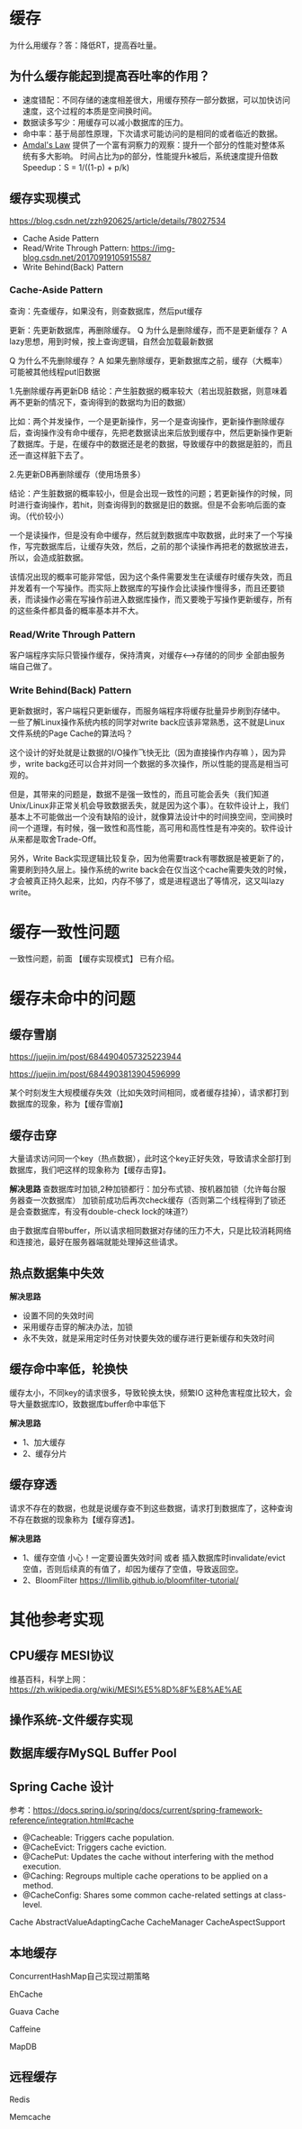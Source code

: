 # 缓存

为什么用缓存？答：降低RT，提高吞吐量。

## 为什么缓存能起到提高吞吐率的作用？
- 速度错配：不同存储的速度相差很大，用缓存预存一部分数据，可以加快访问速度，这个过程的本质是空间换时间。
- 数据读多写少：用缓存可以减小数据库的压力。
- 命中率：基于局部性原理，下次请求可能访问的是相同的或者临近的数据。
- [Amdal's Law](https://en.wikipedia.org/wiki/Amdahl%27s_law)  提供了一个富有洞察力的观察：提升一个部分的性能对整体系统有多大影响。
时间占比为p的部分，性能提升k被后，系统速度提升倍数Speedup：S = 1/((1-p) + p/k)

## 缓存实现模式
https://blog.csdn.net/zzh920625/article/details/78027534

- Cache Aside Pattern
- Read/Write Through Pattern: https://img-blog.csdn.net/20170919105915587
- Write Behind(Back) Pattern

### Cache-Aside Pattern

查询：先查缓存，如果没有，则查数据库，然后put缓存

更新：先更新数据库，再删除缓存。
Q 为什么是删除缓存，而不是更新缓存？
A lazy思想，用到时候，按上查询逻辑，自然会加载最新数据

Q 为什么不先删除缓存？
A 如果先删除缓存，更新数据库之前，缓存（大概率）可能被其他线程put旧数据


1.先删除缓存再更新DB
结论：产生脏数据的概率较大（若出现脏数据，则意味着再不更新的情况下，查询得到的数据均为旧的数据）

比如：两个并发操作，一个是更新操作，另一个是查询操作，更新操作删除缓存后，查询操作没有命中缓存，先把老数据读出来后放到缓存中，然后更新操作更新了数据库。于是，在缓存中的数据还是老的数据，导致缓存中的数据是脏的，而且还一直这样脏下去了。

2.先更新DB再删除缓存（使用场景多）

结论：产生脏数据的概率较小，但是会出现一致性的问题；若更新操作的时候，同时进行查询操作，若hit，则查询得到的数据是旧的数据。但是不会影响后面的查询。（代价较小）

一个是读操作，但是没有命中缓存，然后就到数据库中取数据，此时来了一个写操作，写完数据库后，让缓存失效，然后，之前的那个读操作再把老的数据放进去，所以，会造成脏数据。

该情况出现的概率可能非常低，因为这个条件需要发生在读缓存时缓存失效，而且并发着有一个写操作。而实际上数据库的写操作会比读操作慢得多，而且还要锁表，而读操作必需在写操作前进入数据库操作，而又要晚于写操作更新缓存，所有的这些条件都具备的概率基本并不大。

### Read/Write Through Pattern
客户端程序实际只管操作缓存，保持清爽，对缓存<-->存储的的同步 全部由服务端自己做了。

### Write Behind(Back) Pattern
更新数据时，客户端程只更新缓存，而服务端程序将缓存批量异步刷到存储中。
一些了解Linux操作系统内核的同学对write back应该非常熟悉，这不就是Linux文件系统的Page Cache的算法吗？

这个设计的好处就是让数据的I/O操作飞快无比（因为直接操作内存嘛 ），因为异步，write backg还可以合并对同一个数据的多次操作，所以性能的提高是相当可观的。

但是，其带来的问题是，数据不是强一致性的，而且可能会丢失（我们知道Unix/Linux非正常关机会导致数据丢失，就是因为这个事）。在软件设计上，我们基本上不可能做出一个没有缺陷的设计，就像算法设计中的时间换空间，空间换时间一个道理，有时候，强一致性和高性能，高可用和高性性是有冲突的。软件设计从来都是取舍Trade-Off。

另外，Write Back实现逻辑比较复杂，因为他需要track有哪数据是被更新了的，需要刷到持久层上。操作系统的write back会在仅当这个cache需要失效的时候，才会被真正持久起来，比如，内存不够了，或是进程退出了等情况，这又叫lazy write。


# 缓存一致性问题
一致性问题，前面  【缓存实现模式】 已有介绍。


# 缓存未命中的问题

## 缓存雪崩
https://juejin.im/post/6844904057325223944

https://juejin.im/post/6844903813904596999  

某个时刻发生大规模缓存失效（比如失效时间相同，或者缓存挂掉），请求都打到数据库的现象，称为【缓存雪崩】

## 缓存击穿
大量请求访问同一个key（热点数据），此时这个key正好失效，导致请求全部打到数据库，我们吧这样的现象称为【缓存击穿】。

<b> 解决思路 </b>
查数据库时加锁,2种加锁都行：加分布式锁、按机器加锁（允许每台服务器查一次数据库）
加锁前成功后再次check缓存（否则第二个线程得到了锁还是会查数据库，有没有double-check lock的味道?）

由于数据库自带buffer，所以请求相同数据对存储的压力不大，只是比较消耗网络和连接池，最好在服务器端就能处理掉这些请求。

## 热点数据集中失效

<b> 解决思路 </b>
- 设置不同的失效时间
- 采用缓存击穿的解决办法，加锁
- 永不失效，就是采用定时任务对快要失效的缓存进行更新缓存和失效时间

## 缓存命中率低，轮换快
缓存太小，不同key的请求很多，导致轮换太快，频繁IO
这种危害程度比较大，会导大量数据库IO，致数据库buffer命中率低下

<b> 解决思路 </b>
- 1、加大缓存
- 2、缓存分片


## 缓存穿透
请求不存在的数据，也就是说缓存查不到这些数据，请求打到数据库了，这种查询不存在数据的现象称为【缓存穿透】。

<b> 解决思路</b>
- 1、缓存空值
小心！一定要设置失效时间 或者 插入数据库时invalidate/evict空值，否则后续真的有值了，却因为缓存了空值，导致返回空。
- 2、BloomFilter 
https://llimllib.github.io/bloomfilter-tutorial/

# 其他参考实现

## CPU缓存 MESI协议
维基百科，科学上网：https://zh.wikipedia.org/wiki/MESI%E5%8D%8F%E8%AE%AE

## 操作系统-文件缓存实现

## 数据库缓存MySQL Buffer Pool




## Spring Cache 设计
参考：https://docs.spring.io/spring/docs/current/spring-framework-reference/integration.html#cache

- @Cacheable: Triggers cache population. 
- @CacheEvict: Triggers cache eviction.
- @CachePut: Updates the cache without interfering with the method execution.
- @Caching: Regroups multiple cache operations to be applied on a method.
- @CacheConfig: Shares some common cache-related settings at class-level.


Cache
AbstractValueAdaptingCache
CacheManager
CacheAspectSupport

## 本地缓存
ConcurrentHashMap自己实现过期策略

EhCache

Guava Cache

Caffeine

MapDB



## 远程缓存
Redis

Memcache